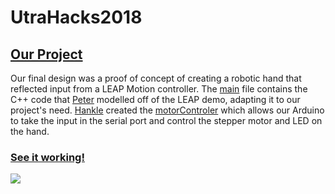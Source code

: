 # UtraHacks2018

##  [Our Project](https://devpost.com/software/iron-man-emulator)

Our final design was a proof of concept of creating a robotic hand that reflected input from a LEAP Motion controller. The [main](./main.cpp) file contains the C++ code that [Peter](https://github.com/petermaksymo) modelled off of the LEAP demo, adapting it to our project's need. [Hankle](https://github.com/AnonymousHankle) created the [motorControler](./motorControler.ino) which allows our Arduino to take the input in the serial port and control the stepper motor and LED on the hand.

### [See it working!](https://photos.app.goo.gl/kRqLDjHhnQDLqfXd9)

![](https://challengepost-s3-challengepost.netdna-ssl.com/photos/production/software_photos/000/716/701/datas/gallery.jpg)
